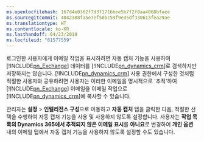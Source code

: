```yaml
---
ms.openlocfilehash: 167d4e0362f7d3f1716bee5b7f2f0aa4068bfaee
ms.sourcegitcommit: 4042388fa5e7ef50bc59f9e35df330613fea29ae
ms.translationtype: HT
ms.contentlocale: ko-KR
ms.lasthandoff: 04/23/2019
ms.locfileid: "61577559"
---
```

로그인한 사용자에게 이메일 작업을 표시하려면 자동 캡처 기능을 사용하여 [!INCLUDE[pn_Exchange](pn-exchange.md)] 데이터를 [!INCLUDE[pn_dynamics_crm](pn-dynamics-crm.md)]로 검색하지만 저장하지는 않습니다. [!INCLUDE[pn_dynamics_crm](pn-dynamics-crm.md)] 사용 권한에서 구성한 것처럼 적절한 사용자와 공유하려면 사용자는 이러한 이메일을 명시적으로 '추적'하여 [!INCLUDE[pn_Exchange](pn-exchange.md)] 이메일을 이메일 작업으로 [!INCLUDE[pn_dynamics_crm](pn-dynamics-crm.md)]에 복사할 수 있습니다.  
  
 관리자는 **설정** > **인텔리전스 구성**으로 이동하고 **자동 캡처** 탭을 클릭한 다음, 적절한 선택을 수행하여 자동 캡처 기능을 사용 및 사용하지 않도록 설정합니다. 사용자는 **작업 목록의 Dynamics 365에서 추적되지 않은 이메일 표시**를 **아니요**로 변경하여 **개인 옵션** 내의 이메일 탭에서 자동 캡처 기능을 사용하지 않도록 설정할 수도 있습니다.